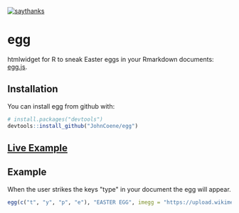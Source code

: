 [![saythanks](https://img.shields.io/badge/say-thanks-ff69b4.svg)](https://saythanks.io/to/JohnCoene)

# egg

htmlwidget for R to sneak Easter eggs in your Rmarkdown documents: [egg.js](http://thatmikeflynn.com/egg.js/).

## Installation

You can install egg from github with:

```R
# install.packages("devtools")
devtools::install_github("JohnCoene/egg")
```

## [Live Example](http://john-coene.com/post/egg/)

## Example

When the user strikes the keys "type" in your document the egg will appear.

```R
egg(c("t", "y", "p", "e"), "EASTER EGG", imegg = "https://upload.wikimedia.org/wikipedia/commons/5/54/Bg-easter-eggs.jpg")
```
